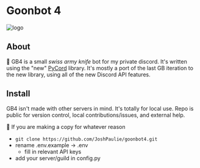 # Goonbot 4

![logo](https://media.discordapp.net/attachments/787711120026501152/933826376207847504/IMG_0355.png)

## About

🧰 GB4 is a small *swiss army knife* bot for my private discord. It's written using the "new" [PyCord]("https://github.com/Pycord-Development/pycord") library. It's mostly a port of the last GB iteration to the new library, using all of the new Discord API features.

## Install

GB4 isn't made with other servers in mind. It's totally for local use. Repo is public for version control, local contributions/issues, and external help.

📂 If you are making a copy for whatever reason
* `git clone https://github.com/JoshPaulie/goonbot4.git`
* rename .env.example -> .env
  * fill in relevant API keys
* add your server/guild in config.py